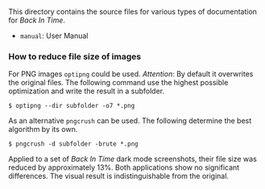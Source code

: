 This directory contains the source files for various types of documentation
for _Back In Time_.

- `manual`: User Manual

### How to reduce file size of images
For PNG images `optipng` could be used. *Attention*: By default it overwrites
the original files. The following command use the highest possible optimization
and write the result in a subfolder.

    $ optipng --dir subfolder -o7 *.png

As an alternative `pngcrush` can be used. The following determine the best
algorithm by its own.

    $ pngcrush -d subfolder -brute *.png

Applied to a set of _Back In Time_ dark mode screenshots, their file size
was reduced by approximately 13%. Both applications show no significant
differences. The visual result is indistinguishable from the original.
